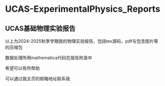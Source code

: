 # UCAS-ExperimentalPhysics_Reports
## UCAS基础物理实验报告

以上为2024-2025秋季学期我的物理实验报告，包括tex源码，pdf与包含图片等的压缩包

数据处理所用mathematica代码在报告附录中

希望可以有所帮助

可以通过我主页的邮箱地址联系我
